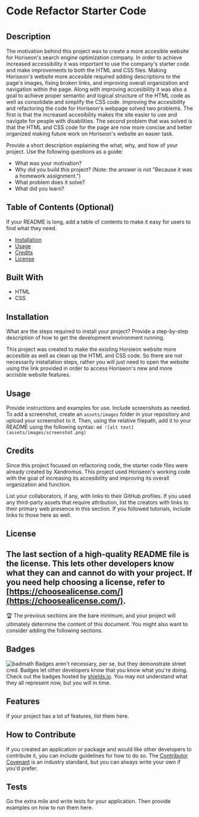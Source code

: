 # Code Refactor Starter Code
# <Horiseon-Refactoring>

## Description
The motivation behind this project was to create a more accesible website for Horiseon's search engine optimization company. In order to achieve increased accessibility it was important to use the company's starter code and make improvements to both the HTML and CSS files. Making Horiseon's website more accesible required adding descriptions to the page's images, fixing broken links, and improving overall organization and navigation within the page. Along with improving accesibility it was also a goal to achieve proper semantic and logical structure of the HTML code as well as consolidate and simplify the CSS code. Improving the accesibility and refactoring the code for Horiseon's webpage solved two problems. The first is that the increased accesibility makes the site easier to use and navigate for people with disabilities. The second problem that was solved is that the HTML and CSS code for the page are now more concise and better organized making future work on Horiseon's website an easier task. 

Provide a short description explaining the what, why, and how of your project. Use the following questions as a guide:
- What was your motivation?
- Why did you build this project? (Note: the answer is not "Because it was a homework assignment.")
- What problem does it solve?
- What did you learn?
## Table of Contents (Optional)
If your README is long, add a table of contents to make it easy for users to find what they need.
- [Installation](#installation)
- [Usage](#usage)
- [Credits](#credits)
- [License](#license)

## Built With
* HTML
* CSS
## Installation
What are the steps required to install your project? Provide a step-by-step description of how to get the development environment running.

This project was created to make the existing Horsieon website more accesible as well as clean up the HTML and CSS code. So there are not necessarily installation steps, rather you will just need to open the website using the link provided in order to access Horiseon's new and more accisble website features.

## Usage
Provide instructions and examples for use. Include screenshots as needed.
To add a screenshot, create an `assets/images` folder in your repository and upload your screenshot to it. Then, using the relative filepath, add it to your README using the following syntax:
    ```md
    ![alt text](assets/images/screenshot.png)
    ```
## Credits
Since this project focused on refactoring code, the starter code files were already created by Xandromus. This project used Horiseon's working code with the goal of increasing its accesibility and improving its overall organization and function.

List your collaborators, if any, with links to their GitHub profiles.
If you used any third-party assets that require attribution, list the creators with links to their primary web presence in this section.
If you followed tutorials, include links to those here as well.
## License
The last section of a high-quality README file is the license. This lets other developers know what they can and cannot do with your project. If you need help choosing a license, refer to [https://choosealicense.com/](https://choosealicense.com/).
---
🏆 The previous sections are the bare minimum, and your project will ultimately determine the content of this document. You might also want to consider adding the following sections.
## Badges
![badmath](https://img.shields.io/github/languages/top/nielsenjared/badmath)
Badges aren't necessary, per se, but they demonstrate street cred. Badges let other developers know that you know what you're doing. Check out the badges hosted by [shields.io](https://shields.io/). You may not understand what they all represent now, but you will in time.
## Features
If your project has a lot of features, list them here.
## How to Contribute
If you created an application or package and would like other developers to contribute it, you can include guidelines for how to do so. The [Contributor Covenant](https://www.contributor-covenant.org/) is an industry standard, but you can always write your own if you'd prefer.
## Tests
Go the extra mile and write tests for your application. Then provide examples on how to run them here.